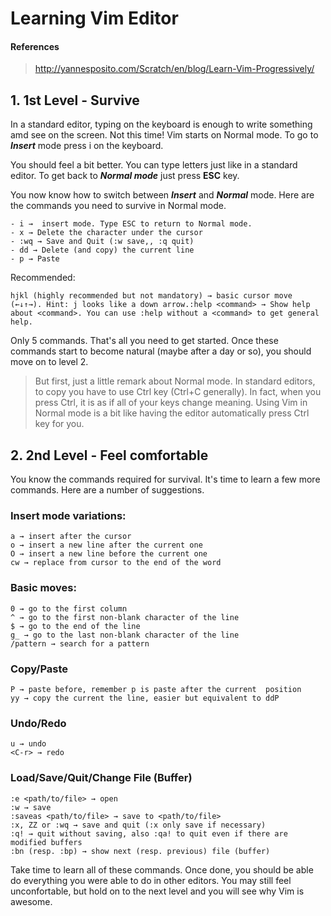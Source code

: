 # Learning Vim Editor

#### References
><a>http://yannesposito.com/Scratch/en/blog/Learn-Vim-Progressively/</a>

## 1. 1st Level - Survive

In a standard editor, typing on the keyboard is enough to write something amd see on the screen. Not this time! Vim starts on Normal mode. To go to ***Insert*** mode press i on the keyboard.

You should feel a bit better. You can type letters just like in a standard editor. To get back to ***Normal mode*** just press **ESC** key.

You now know how to switch between ***Insert*** and ***Normal*** mode.
Here are the commands you need to survive in Normal mode.

	- i →  insert mode. Type ESC to return to Normal mode.
	- x → Delete the character under the cursor
	- :wq → Save and Quit (:w save,, :q quit)
	- dd → Delete (and copy) the current line
	- p → Paste

Recommended:

	hjkl (highly recommended but not mandatory) → basic cursor move (←↓↑→). Hint: j looks like a down arrow.:help <command> → Show help about <command>. You can use :help without a <command> to get general help.

Only 5 commands. That's all you need to get started. Once these commands start to become natural (maybe after a day or so), you should move on to level 2.

>But first, just a little remark about Normal mode. In standard editors, to copy you have to use Ctrl key (Ctrl+C generally). In fact, when you press Ctrl, it is as if all of your keys change meaning. Using Vim in Normal mode is a bit like having the editor automatically press Ctrl key for you.

## 2. 2nd Level - Feel comfortable

You know the commands required for survival. It's time to learn a few more commands. Here are a number of suggestions.

### Insert mode variations:

	a → insert after the cursor
	o → insert a new line after the current one
	O → insert a new line before the current one
	cw → replace from cursor to the end of the word

### Basic moves:

	0 → go to the first column
	^ → go to the first non-blank character of the line
	$ → go to the end of the line
	g_ → go to the last non-blank character of the line
	/pattern → search for a pattern
	
### Copy/Paste
	P → paste before, remember p is paste after the current  position 
	yy → copy the current the line, easier but equivalent to ddP

### Undo/Redo
	u → undo
	<C-r> → redo

### Load/Save/Quit/Change File (Buffer)
	:e <path/to/file> → open
	:w → save
	:saveas <path/to/file> → save to <path/to/file>
	:x, ZZ or :wq → save and quit (:x only save if necessary)
	:q! → quit without saving, also :qa! to quit even if there are modified buffers
	:bn (resp. :bp) → show next (resp. previous) file (buffer)

Take time to learn all of these commands. Once done, you should be able do everything you were able to do in other editors. You may still feel unconfortable, but hold on to the next level and you will see why Vim is awesome.